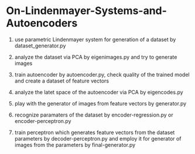 # On-Lindenmayer-Systems-and-Autoencoders

1. use parametric Lindenmayer system for generation of a dataset by dataset_generator.py

2. analyze the dataset via PCA by eigenimages.py and try to generate images

3. train autoencoder by autoencoder.py, check quality of the trained model and create a dataset of feature vectors

4. analyze the latet space of the autoencoder via PCA by eigencodes.py

5. play with the generator of images from feature vectors by generator.py

6. recognize paramaters of the dataset by encoder-regression.py or encoder-perceptron.py

7. train perceptron which generates feature vectors from the dataset parameters by decoder-perceptron.py and employ it for generator of images from the parameters by final-generator.py
